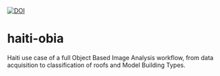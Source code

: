 [![DOI](https://zenodo.org/badge/196175419.svg)](https://zenodo.org/badge/latestdoi/196175419)


# haiti-obia
Haiti use case of a full Object Based Image Analysis workflow, from data acquisition to classification of roofs and Model Building Types.
